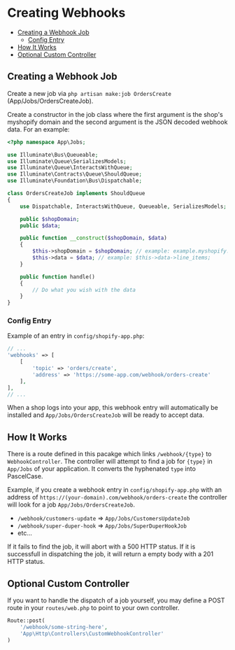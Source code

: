 # Creating Webhooks

- [Creating a Webhook Job](#creating-a-webhook-job)
  - [Config Entry](#config-entry)
- [How It Works](#how-it-works)
- [Optional Custom Controller](#optional-custom-controller)

## Creating a Webhook Job

Create a new job via `php artisan make:job OrdersCreate` (App/Jobs/OrdersCreateJob).

Create a constructor in the job class where the first argument is the shop's myshopify domain and the second argument is the JSON decoded webhook data. For an example:

```php
<?php namespace App\Jobs;

use Illuminate\Bus\Queueable;
use Illuminate\Queue\SerializesModels;
use Illuminate\Queue\InteractsWithQueue;
use Illuminate\Contracts\Queue\ShouldQueue;
use Illuminate\Foundation\Bus\Dispatchable;

class OrdersCreateJob implements ShouldQueue
{
    use Dispatchable, InteractsWithQueue, Queueable, SerializesModels;

    public $shopDomain;
    public $data;

    public function __construct($shopDomain, $data)
    {
        $this->shopDomain = $shopDomain; // example: example.myshopify.com
        $this->data = $data; // example: $this->data->line_items;
    }

    public function handle()
    {
        // Do what you wish with the data
    }
}
```

### Config Entry

Example of an entry in `config/shopify-app.php`:

```php
// ...
'webhooks' => [
    [
        'topic' => 'orders/create',
        'address' => 'https://some-app.com/webhook/orders-create'
    ],
],
// ...
```

When a shop logs into your app, this webhook entry will automatically be installed and `App/Jobs/OrdersCreateJob` will be ready to accept data.

## How It Works

There is a route defined in this pacakge which links `/webhook/{type}` to `WebhookController`. The controller will attempt to find a job for `{type}` in `App/Jobs` of your application. It converts the hyphenated `type` into PascelCase.

Example, if you create a webhook entry in `config/shopify-app.php` with an address of `https://(your-domain).com/webhook/orders-create` the controller will look for a job `App/Jobs/OrdersCreateJob`.

+ `/webhook/customers-update` => `App/Jobs/CustomersUpdateJob`
+ `/webhook/super-duper-hook` => `App/Jobs/SuperDuperHookJob`
+ etc...

If it fails to find the job, it will abort with a 500 HTTP status. If it is successfull in dispatching the job, it will return a empty body with a 201 HTTP status.

## Optional Custom Controller

If you want to handle the dispatch of a job yourself, you may define a POST route in your `routes/web.php` to point to your own controller.

```php
Route::post(
    '/webhook/some-string-here',
    'App\Http\Controllers\CustomWebhookController'
)
```
